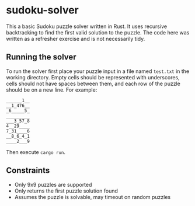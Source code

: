 # sudoku-solver

This a basic Sudoku puzzle solver written in Rust. It uses recursive backtracking to find the first valid solution to the puzzle. The code here was written as a refresher exercise and is not necessarily tidy.

## Running the solver

To run the solver first place your puzzle input in a file named `test.txt` in the working directory. Empty cells should be represented with underscores, cells should not have spaces between them, and each row of the puzzle should be on a new line. For example:

```
______1__
__1_476__
_6_____5_
_________
___3_57_8
4__29____
7_31____6
__8_6_4_1
____2___9
```

Then execute `cargo run`.

## Constraints

* Only 9x9 puzzles are supported
* Only returns the first puzzle solution found
* Assumes the puzzle is solvable, may timeout on random puzzles
